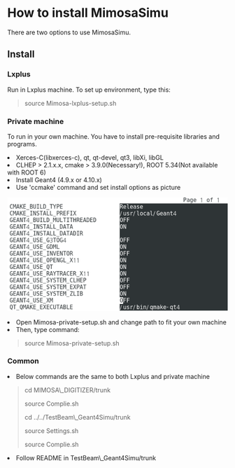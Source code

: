 How to install MimosaSimu 
=================================

There are two options to use MimosaSimu. <br>

Install
-------

### Lxplus
Run in Lxplus machine. To set up environment, type this: 
<blockquote>
<p> source Mimosa-lxplus-setup.sh</p>
</blockquote>

### Private machine
To run in your own machine. You have to install pre-requisite libraries and programs. 
<li> Xerces-C(libxerces-c), qt, qt-devel, qt3, libXi, libGL </li>
<li> CLHEP > 2.1.x.x, cmake > 3.9.0(Necessary!), ROOT 5.34(Not available with ROOT 6) </li>
<li> Install Geant4 (4.9.x or 4.10.x) </li> 
<li> Use 'ccmake' command and set install options as picture </li>

![Option](./image/screenshot.png)

<li> Open Mimosa-private-setup.sh and change path to fit your own machine</li>    
<li> Then, type command:</li>
<blockquote>
<p> source Mimosa-private-setup.sh</p>
</blockquote>

<!--
### KNU Tier3 server
Pre-requisite library: Xerces-C <br>
<blockquote>
<p> wget https://archive.apache.org/dist/xerces/c/3/sources/xerces-c-3.1.1.tar.gz </p>
<p> tar -zxvf xerces-c-3.1.1.tar.gz </p>
<p> cd xerces-c-3.1.1 </p>
<p> ./configure -prefix=path/to/build/directory </p>
<p> make -j3 </p>
<p> make install </p>
</blockquote>
<br>

Open ~/.bashrc and set environments <br>
export SCRAM\_ARCH=slc6\_amd64\_gcc480 <br>

Install CMSSW\_6\_2\_0 version <br>
<blockquote>
<p> source /cvmfs/cms.cern.ch/cmsset\_default.sh </p> 
<p> scramv1 project CMSSW CMSSW\_6\_2\_0 </p>
<p> cd CMSSW\_6\_2\_0/src </p>
<p> cmsenv </p>
</blockquote>
<br>

Set Geant4 environment 
<blockquote>
<p> XERCES_INCLUDE_DIR = path/to/build/xerces-c-3.1.1 </p>
<p> XERCES_LIBRARY = path/to/build/xerces-c-3.1.1/lib/libxerces-c-3.1.so </p>
</blockquote>

![Option](./image/KNU-Tier3.png)
-->

### Common
<li> Below commands are the same to both Lxplus and private machine </li>
<blockquote>
<p> cd MIMOSA\_DIGITIZER/trunk</p>
<p> source Complie.sh</p>
<p> cd ../../TestBeam\_Geant4Simu/trunk</p>
<p> source Settings.sh</p>
<p> source Complie.sh</p>
</blockquote>

<li> Follow README in TestBeam\_Geant4Simu/trunk</li>


